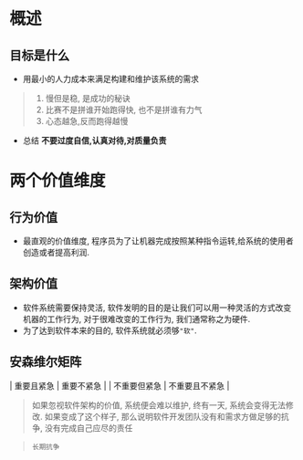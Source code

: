 # 概述

## 目标是什么

* 用最小的人力成本来满足构建和维护该系统的需求

> 1. 慢但是稳, 是成功的秘诀
> 2. 比赛不是拼谁开始跑得快, 也不是拼谁有力气
> 3. 心态越急,反而跑得越慢

* 总结 **不要过度自信,认真对待,对质量负责**

# 两个价值维度

## 行为价值

* 最直观的价值维度, 程序员为了让机器完成按照某种指令运转,给系统的使用者创造或者提高利润.

## 架构价值

* 软件系统需要保持灵活, 软件发明的目的是让我们可以用一种灵活的方式改变机器的工作行为, 对于很难改变的工作行为, 我们通常称之为硬件.
* 为了达到软件本来的目的, 软件系统就必须够`"软"`.


## 安森维尔矩阵

| 重要且紧急   | 重要不紧急     |
| 不重要但紧急 | 不重要且不紧急 |

> 如果忽视软件架构的价值, 系统便会难以维护, 终有一天, 系统会变得无法修改. 如果变成了这个样子, 那么说明软件开发团队没有和需求方做足够的抗争, 没有完成自己应尽的责任

> `长期抗争`
